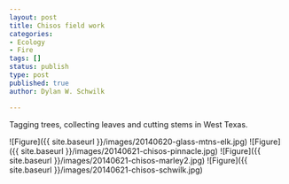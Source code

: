 ```yaml
---
layout: post
title: Chisos field work
categories:
- Ecology
- Fire
tags: []
status: publish
type: post
published: true
author: Dylan W. Schwilk

---
```

Tagging trees, collecting leaves and cutting stems in West Texas.

![Figure]({{ site.baseurl }}/images/20140620-glass-mtns-elk.jpg)
![Figure]({{ site.baseurl }}/images/20140621-chisos-pinnacle.jpg)
![Figure]({{ site.baseurl }}/images/20140621-chisos-marley2.jpg)
![Figure]({{ site.baseurl }}/images/20140621-chisos-schwilk.jpg)
